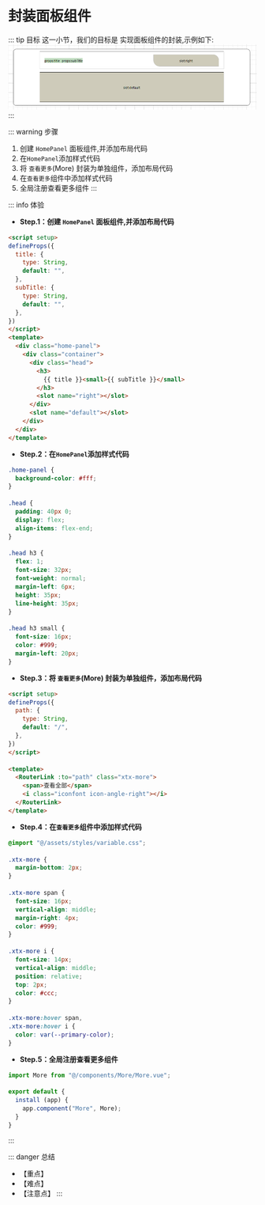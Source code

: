 # 封装面板组件

::: tip 目标
这一小节，我们的目标是 实现面板组件的封装,示例如下:
![panel](./images/30.png)
:::

::: warning 步骤

1. 创建 `HomePanel` 面板组件,并添加布局代码
2. 在`HomePanel`添加样式代码
3. 将 `查看更多`(More) 封装为单独组件，添加布局代码
4. 在`查看更多`组件中添加样式代码
5. 全局注册查看更多组件
:::

::: info 体验

* **Step.1：创建 `HomePanel` 面板组件,并添加布局代码**

```html
<script setup>
defineProps({
  title: {
    type: String,
    default: "",
  },
  subTitle: {
    type: String,
    default: "",
  },
})
</script>
<template>
  <div class="home-panel">
    <div class="container">
      <div class="head">
        <h3>
          {{ title }}<small>{{ subTitle }}</small>
        </h3>
        <slot name="right"></slot>
      </div>
      <slot name="default"></slot>
    </div>
  </div>
</template>
```

* **Step.2：在`HomePanel`添加样式代码**

```css
.home-panel {
  background-color: #fff;
}

.head {
  padding: 40px 0;
  display: flex;
  align-items: flex-end;
}

.head h3 {
  flex: 1;
  font-size: 32px;
  font-weight: normal;
  margin-left: 6px;
  height: 35px;
  line-height: 35px;
}

.head h3 small {
  font-size: 16px;
  color: #999;
  margin-left: 20px;
}
```

* **Step.3：将 `查看更多`(More) 封装为单独组件，添加布局代码**

```html
<script setup>
defineProps({
  path: {
    type: String,
    default: "/",
  },
})
</script>

<template>
  <RouterLink :to="path" class="xtx-more">
    <span>查看全部</span>
    <i class="iconfont icon-angle-right"></i>
  </RouterLink>
</template>
```

* **Step.4：在`查看更多`组件中添加样式代码**

```css
@import "@/assets/styles/variable.css";

.xtx-more {
  margin-bottom: 2px;
}

.xtx-more span {
  font-size: 16px;
  vertical-align: middle;
  margin-right: 4px;
  color: #999;
}

.xtx-more i {
  font-size: 14px;
  vertical-align: middle;
  position: relative;
  top: 2px;
  color: #ccc;
}

.xtx-more:hover span,
.xtx-more:hover i {
  color: var(--primary-color);
}
```

* **Step.5：全局注册查看更多组件**

```js
import More from "@/components/More/More.vue";

export default {
  install (app) {
    app.component("More", More);
  }
}
```

:::

::: danger 总结

* 【重点】
* 【难点】
* 【注意点】
:::
